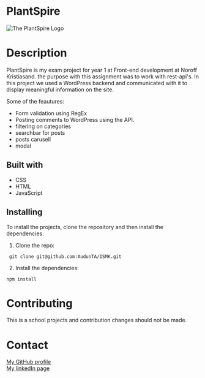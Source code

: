 # PlantSpire

![The PlantSpire Logo](https://github.com/AudunTA/PlantSpire_p/blob/master/images/logo.png "Logo")



# Description
PlantSpire is my exam project for year 1 at Front-end development at Noroff Kristiasand. the purpose with this assignment was to work with rest-api's.
In this project we used a WordPress backend and communicated with it to display meaningful information on the site.

Some of the feautures:
* Form validation using RegEx
* Posting comments to WordPress using the API.
* filtering on categories
* searchbar for posts
* posts carusell
* modal

## Built with

* CSS
* HTML
* JavaScript



## Installing

To install the projects, clone the repository and then install the dependencies.

1. Clone the repo:
 ```
  git clone git@github.com:AudunTA/ISMK.git
 ```
2. Install the dependencies:
```
npm install
```

# Contributing
This is a school projects and contribution changes should not be made.


# Contact

[My GitHub profile](https://github.com/AudunTA) <br />
[My linkedIn page](https://www.linkedin.com/in/audun-thompson-anderssen-79b3b3222/)



